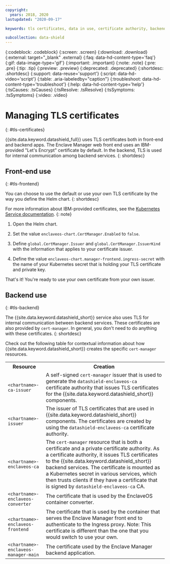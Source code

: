 ```yaml
---
copyright:
  years: 2018, 2020
lastupdated: "2020-09-17"

keywords: tls certificates, data in use, certificate authority, backend services, ingress proxy, issue cert, enclave manager, data shield, private key, data protection, cluster, container, app security, memory,

subcollection: data-shield
---
```


{:codeblock: .codeblock}
{:screen: .screen}
{:download: .download}
{:external: target="_blank" .external}
{:faq: data-hd-content-type='faq'}
{:gif: data-image-type='gif'}
{:important: .important}
{:note: .note}
{:pre: .pre}
{:tip: .tip}
{:preview: .preview}
{:deprecated: .deprecated}
{:shortdesc: .shortdesc}
{:support: data-reuse='support'}
{:script: data-hd-video='script'}
{:table: .aria-labeledby="caption"}
{:troubleshoot: data-hd-content-type='troubleshoot'}
{:help: data-hd-content-type='help'}
{:tsCauses: .tsCauses}
{:tsResolve: .tsResolve}
{:tsSymptoms: .tsSymptoms}
{:video: .video}




# Managing TLS certificates
{: #tls-certificates}

{{site.data.keyword.datashield_full}} uses TLS certificates both in front-end and backend apps. The Enclave Manager web front end uses an IBM-provided "Let's Encrypt" certificate by default. In the backend, TLS is used for internal communication among backend services.
{: shortdesc}




## Front-end use
{: #tls-frontend}

You can choose to use the default or use your own TLS certificate by the way you define the Helm chart.
{: shortdesc}

For more information about IBM-provided certificates, see the [Kubernetes Service documentation](/docs/containers?topic=containers-ingress#ingress_expose_public).
{: note}


1. Open the Helm chart.

2. Set the value `enclaveos-chart.CertManager.Enabled` to `false`.

3. Define `global.CertManager.Issuer` and `global.CertManager.IssuerKind` with the information that applies to your certificate issuer.

4. Define the value `enclaveos-chart.manager-frontend.ingress-secret` with the name of your Kubernetes secret that is holding your TLS certificate and private key.

That's it! You're ready to use your own certificate from your own issuer. 



## Backend use
{: #tls-backend}

The {{site.data.keyword.datashield_short}} service also uses TLS for internal communication between backend services. These certificates are also provided by `cert-manager`. In general, you don't need to do anything with these certificates.
{: shortdesc}

Check out the following table for contextual information about how {{site.data.keyword.datashield_short}} creates the specific `cert-manager` resources.

<table>
    <tr>
        <th>Resource</th>
        <th>Creation</th>
    </tr>
    <tr>
        <td><code>&lt;chartname&gt;-ca-issuer</code></td>
        <td>A self-signed <code>cert-manager</code> issuer that is used to generate the <code>datashield-enclaveos-ca</code> certificate authority that issues TLS certificates for the {{site.data.keyword.datashield_short}} components.</td>
    </tr>
    <tr>
        <td><code>&lt;chartname&gt;-issuer</code></td>
        <td>The issuer of TLS certificates that are used in {{site.data.keyword.datashield_short}} components. The certificates are created by using the <code>datashield-enclaveos-ca</code> certificate authority.</td>
    </tr>
    <tr>
        <td><code>&lt;chartname&gt;-enclaveos-ca</code></td>
        <td>The <code>cert-manager</code> resource that is both a certificate and a private certificate authority. As a certificate authority, it issues TLS certificates to the {{site.data.keyword.datashield_short}} backend services. The certificate is mounted as a Kubernetes secret in various services, which then trusts clients if they have a certificate that is signed by <code>datashield-enclaveos-ca</code> CA.</td>
    </tr>
    <tr>
        <td><code>&lt;chartname&gt;-enclaveos-converter</code></td>
        <td>The certificate that is used by the EnclaveOS container converter.</td>
    </tr>
    <tr>
        <td><code>&lt;chartname&gt;-enclaveos-frontend</code></td>
        <td>The certificate that is used by the container that serves the Enclave Manager front end to authenticate to the Ingress proxy. Note: This certificate is different than the one that you would switch to use your own.</td>
    </tr>
    <tr>
        <td><code>&lt;chartname&gt;-enclaveos-manager-main</code></td>
        <td>The certificate used by the Enclave Manager backend application.</td>
    </tr>
</table>




